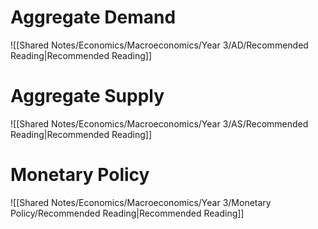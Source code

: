 # Aggregate Demand
![[Shared Notes/Economics/Macroeconomics/Year 3/AD/Recommended Reading|Recommended Reading]]
# Aggregate Supply
![[Shared Notes/Economics/Macroeconomics/Year 3/AS/Recommended Reading|Recommended Reading]]
# Monetary Policy
![[Shared Notes/Economics/Macroeconomics/Year 3/Monetary Policy/Recommended Reading|Recommended Reading]]